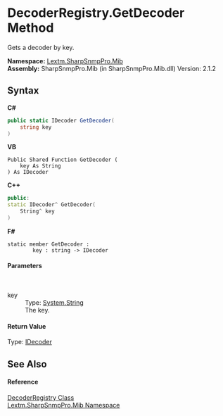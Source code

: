 # DecoderRegistry.GetDecoder Method 
 

Gets a decoder by key.

**Namespace:**&nbsp;<a href="N_Lextm_SharpSnmpPro_Mib">Lextm.SharpSnmpPro.Mib</a><br />**Assembly:**&nbsp;SharpSnmpPro.Mib (in SharpSnmpPro.Mib.dll) Version: 2.1.2

## Syntax

**C#**<br />
``` C#
public static IDecoder GetDecoder(
	string key
)
```

**VB**<br />
``` VB
Public Shared Function GetDecoder ( 
	key As String
) As IDecoder
```

**C++**<br />
``` C++
public:
static IDecoder^ GetDecoder(
	String^ key
)
```

**F#**<br />
``` F#
static member GetDecoder : 
        key : string -> IDecoder 

```


#### Parameters
&nbsp;<dl><dt>key</dt><dd>Type: <a href="https://docs.microsoft.com/dotnet/api/system.string" target="_blank" rel="noopener noreferrer">System.String</a><br />The key.</dd></dl>

#### Return Value
Type: <a href="T_Lextm_SharpSnmpPro_Mib_IDecoder">IDecoder</a><br />

## See Also


#### Reference
<a href="T_Lextm_SharpSnmpPro_Mib_DecoderRegistry">DecoderRegistry Class</a><br /><a href="N_Lextm_SharpSnmpPro_Mib">Lextm.SharpSnmpPro.Mib Namespace</a><br />
